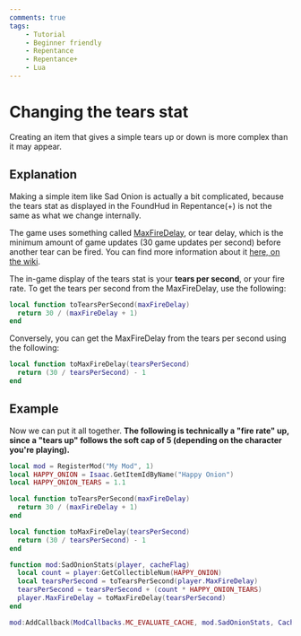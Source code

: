 ```yaml
---
comments: true
tags:
    - Tutorial
    - Beginner friendly
    - Repentance
    - Repentance+
    - Lua
---
```


# Changing the tears stat
Creating an item that gives a simple tears up or down is more complex than it may appear.

## Explanation
Making a simple item like Sad Onion is actually a bit complicated, because the tears stat as displayed in the FoundHud in Repentance(+) is not the same as what we change internally.

The game uses something called [MaxFireDelay](https://wofsauge.github.io/IsaacDocs/rep/EntityPlayer.html#maxfiredelay), or tear delay, which is the minimum amount of game updates (30 game updates per second) before another tear can be fired. You can find more information about it [here, on the wiki](https://bindingofisaacrebirth.wiki.gg/wiki/Tears#Tear_Delay_Calculation).

The in-game display of the tears stat is your **tears per second**, or your fire rate. To get the tears per second from the MaxFireDelay, use the following:
```lua
local function toTearsPerSecond(maxFireDelay)
  return 30 / (maxFireDelay + 1)
end
```

Conversely, you can get the MaxFireDelay from the tears per second using the following:
```lua
local function toMaxFireDelay(tearsPerSecond)
  return (30 / tearsPerSecond) - 1
end
```

## Example
Now we can put it all together. **The following is technically a "fire rate" up, since a "tears up" follows the soft cap of 5 (depending on the character you're playing).**
```lua
local mod = RegisterMod("My Mod", 1)
local HAPPY_ONION = Isaac.GetItemIdByName("Happy Onion")
local HAPPY_ONION_TEARS = 1.1

local function toTearsPerSecond(maxFireDelay)
  return 30 / (maxFireDelay + 1)
end

local function toMaxFireDelay(tearsPerSecond)
  return (30 / tearsPerSecond) - 1
end

function mod:SadOnionStats(player, cacheFlag)
  local count = player:GetCollectibleNum(HAPPY_ONION)
  local tearsPerSecond = toTearsPerSecond(player.MaxFireDelay)
  tearsPerSecond = tearsPerSecond + (count * HAPPY_ONION_TEARS)
  player.MaxFireDelay = toMaxFireDelay(tearsPerSecond)
end

mod:AddCallback(ModCallbacks.MC_EVALUATE_CACHE, mod.SadOnionStats, CacheFlag.CACHE_FIREDELAY)
```